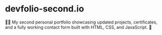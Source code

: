 # devfolio-second.io
🧑‍💻 My second personal portfolio showcasing updated projects, certificates, and a fully working contact form built with HTML, CSS, and JavaScript. 🚀

